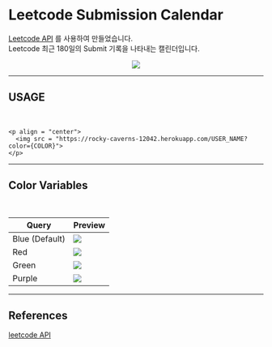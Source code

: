# Leetcode Submission Calendar

[Leetcode API](https://github.com/JeremyTsaii/leetcode-stats-api) 를 사용하여 만들었습니다.
<br/>
Leetcode 최근 180일의 Submit 기록을 나타내는 캘린더입니다.

<p align = "center">
  <img src = "https://rocky-caverns-12042.herokuapp.com/kang_hyun?color=red">
</p>

---

## USAGE

<br/>

```
<p align = "center">
  <img src = "https://rocky-caverns-12042.herokuapp.com/USER_NAME?color={COLOR}">
</p>
```

---

## Color Variables

<br/>

| Query          | Preview                                                                        |
| -------------- | ------------------------------------------------------------------------------ |
| Blue (Default) | <img src = "https://rocky-caverns-12042.herokuapp.com/kang_hyun?color=blue">   |
| Red            | <img src = "https://rocky-caverns-12042.herokuapp.com/kang_hyun?color=red">    |
| Green          | <img src = "https://rocky-caverns-12042.herokuapp.com/kang_hyun?color=green">  |
| Purple         | <img src = "https://rocky-caverns-12042.herokuapp.com/kang_hyun?color=purple"> |

---

## References

[leetcode API](https://github.com/JeremyTsaii/leetcode-stats-api)
